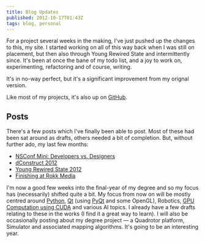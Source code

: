 ```yaml
---
title: Blog Updates
published: 2012-10-17T01:43Z
tags: blog, personal
---
```


For a project several weeks in the making, I've just pushed up the changes to
this, my site. I started working on all of this way back when I was still on
placement, but then also through Young Rewired State and intermittently
since. It's been at once the bane of my todo list, and a joy to work on,
experimenting, refactoring and of course, writing.

It's in no-way perfect, but it's a significant improvement from my orignal
version.

Like most of my projects, it's also up on
[GitHub](http://github.com/nickcharlton/nickcharlton.net).

## Posts

There's a few posts which I've finally been able to post. Most of these had
been sat around as drafts, others needed a bit of completion. But, without
further ado, my last few months:

* [NSConf Mini: Developers vs. Designers](/posts/nsconf-mini.html)
* [dConstruct 2012](/posts/dconstruct-2012.html)
* [Young Rewired State 2012](/posts/young-rewired-state-2012.html)
* [Finishing at Rokk Media](/posts/finishing-at-rokk-media.html)

I'm now a good few weeks into the final-year of my degree and so my focus has
(necessarily) shifted quite a bit. My focus from now on will be mostly centred
around [Python](http://python.org/), [Qt](http://qt.digia.com) 
(using [PyQt](http://www.riverbankcomputing.co.uk/software/pyqt/intro) and 
some OpenGL), Robotics, 
[GPU Computation using CUDA](http://www.nvidia.com/object/cuda_home_new.html) and
various AI topics. I already have a few drafts relating to these in the works
(I find it a great way to learn). I will also be occasionally posting about my
degree project &mdash; a Quadrotor platform, Simulator and associated mapping
algorithms. It's going to be an interesting year.

